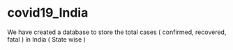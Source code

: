 # covid19_India
We have created a database to store the total cases ( confirmed, recovered, fatal ) in India ( State wise ) 
